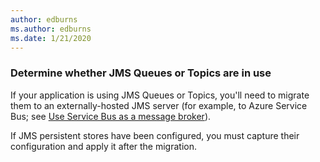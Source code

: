 ```yaml
---
author: edburns
ms.author: edburns
ms.date: 1/21/2020
---
```


### Determine whether JMS Queues or Topics are in use

If your application is using JMS Queues or Topics, you'll need to migrate them to an externally-hosted JMS server (for example, to Azure Service Bus; see [Use Service Bus as a message broker](/azure/app-service/containers/configure-language-java#use-service-bus-as-a-message-broker)).

If JMS persistent stores have been configured, you must capture their configuration and apply it after the migration.
